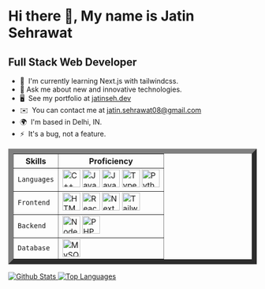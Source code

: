 # Hi there 👋, My name is Jatin Sehrawat

## Full Stack Web Developer

-   🧠  I'm currently learning Next.js with tailwindcss.
-   💬  Ask me about new and innovative technologies.
-   🖥️  See my portfolio at [jatinseh.dev](http://jatinseh.dev)
-   ✉️  You can contact me at [jatin.sehrawat08@gmail.com](mailto:jatin.sehrawat08@gmail.com)
-   🌍  I'm based in Delhi, IN.
-   ⚡  It's a bug, not a feature.

<!-- HTML Code: Place this code in the document's body (between the 'body' tags) where the table should appear -->
<table border="10">
  <thead>
    <tr>
      <th>Skills</th>
      <th>Proficiency</th>
    </tr>
  </thead>
  <tbody>
    <tr>
      <td><code>Languages</code></td>
      <td>
        <a href="https://docs.microsoft.com/en-us/cpp/?view=msvc-170" target="_blank" rel="noreferrer"><img src="https://raw.githubusercontent.com/danielcranney/readme-generator/main/public/icons/skills/cplusplus-colored.svg" width="36" height="36" alt="C++" /></a>
        <a href="https://www.oracle.com/java/" target="_blank" rel="noreferrer"><img src="https://raw.githubusercontent.com/danielcranney/readme-generator/main/public/icons/skills/java-colored.svg" width="36" height="36" alt="Java" /></a>
        <a href="https://developer.mozilla.org/en-US/docs/Web/JavaScript" target="_blank" rel="noreferrer"><img src="https://raw.githubusercontent.com/danielcranney/readme-generator/main/public/icons/skills/javascript-colored.svg" width="36" height="36" alt="JavaScript" /></a>
        <a href="https://www.typescriptlang.org/" target="_blank" rel="noreferrer"><img src="https://raw.githubusercontent.com/danielcranney/readme-generator/main/public/icons/skills/typescript-colored.svg" width="36" height="36" alt="TypeScript" /></a>
        <a href="https://www.python.org/" target="_blank" rel="noreferrer"><img src="https://raw.githubusercontent.com/danielcranney/readme-generator/main/public/icons/skills/python-colored.svg" width="36" height="36" alt="Python" /></a></td>
    </tr>
    <tr>
      <td><code>Frontend</code></td>
      <td>
          <a href="https://developer.mozilla.org/en-US/docs/Glossary/HTML5" target="_blank" rel="noreferrer"><img src="https://raw.githubusercontent.com/danielcranney/readme-generator/main/public/icons/skills/html5-colored.svg" width="36" height="36" alt="HTML5" /></a>
          <a href="https://reactjs.org/" target="_blank" rel="noreferrer"><img src="https://raw.githubusercontent.com/danielcranney/readme-generator/main/public/icons/skills/react-colored.svg" width="36" height="36" alt="React" /></a>
          <a href="https://nextjs.org/docs" target="_blank" rel="noreferrer"><img src="https://raw.githubusercontent.com/danielcranney/readme-generator/main/public/icons/skills/nextjs-colored.svg" width="36" height="36" alt="NextJs" /></a>
          <a href="https://tailwindcss.com/" target="_blank" rel="noreferrer"><img src="https://raw.githubusercontent.com/danielcranney/readme-generator/main/public/icons/skills/tailwindcss-colored.svg" width="36" height="36" alt="TailwindCSS" /></a>
      </td>
    </tr>
    <tr>
      <td><code>Backend</code></td>
      <td>
          <a href="https://nodejs.org/en/" target="_blank" rel="noreferrer"><img src="https://raw.githubusercontent.com/danielcranney/readme-generator/main/public/icons/skills/nodejs-colored.svg" width="36" height="36" alt="NodeJS" /></a>
          <a href="https://www.php.net/" target="_blank" rel="noreferrer"><img src="https://raw.githubusercontent.com/danielcranney/readme-generator/main/public/icons/skills/php-colored.svg" width="36" height="36" alt="PHP" /></a>
      </td>
    </tr>
    <tr>
      <td><code>Database</code></td>
      <td>
        <a href="https://www.mysql.com/" target="_blank" rel="noreferrer"><img src="https://raw.githubusercontent.com/danielcranney/readme-generator/main/public/icons/skills/mysql-colored.svg" width="36" height="36" alt="MySQL" /></a>
      </td>
    </tr>
  </tbody>
</table>
<!-- Codes by Quackit.com -->

<!-- ### My GitHub Stats -->
<a href="https://github.com/jatinseh/goomba" target="_blank" rel="noreferrer">
  <img src="https://github-readme-stats.vercel.app/api?username=jatinseh&show_icons=true&theme=dracula" alt="Github Stats" />
</a>
<a href="https://github.com/jatinseh/goomba" target="_blank" rel="noreferrer">
  <img src="https://github-readme-stats.vercel.app/api/top-langs?username=jatinseh&layout=compact&theme=dracula" alt="Top Languages" />
</a>

<!-- [![Jatin's GitHub stats](https://github-readme-stats.vercel.app/api?username=jatinseh&show_icons=true&theme=dracula)](https://github.com/jatinseh/goomba)  [![Top Languages](https://github-readme-stats.vercel.app/api/top-langs/?username=jatinseh&layout=compact&theme=dracula)](https://github.com/jatinseh/goomba)  
 -->
 
 
<!--
**jatinseh/jatinseh** is a ✨ _special_ ✨ repository because its `README.md` (this file) appears on your GitHub profile.

Here are some ideas to get you started:

- 🔭 I’m currently working on ...
- 🌱 I’m currently learning ...
- 👯 I’m looking to collaborate on ...
- 🤔 I’m looking for help with ...
- 💬 Ask me about ...
- 📫 How to reach me: ...
- 😄 Pronouns: ...
- ⚡ Fun fact: ...
-->
